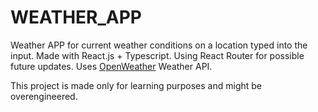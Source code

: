 # WEATHER_APP


Weather APP for current weather conditions on a location typed into the input. 
Made with React.js + Typescript. Using React Router for possible future updates.
Uses [OpenWeather](https://openweathermap.org/) Weather API.

This project is made only for learning purposes and might be overengineered.
